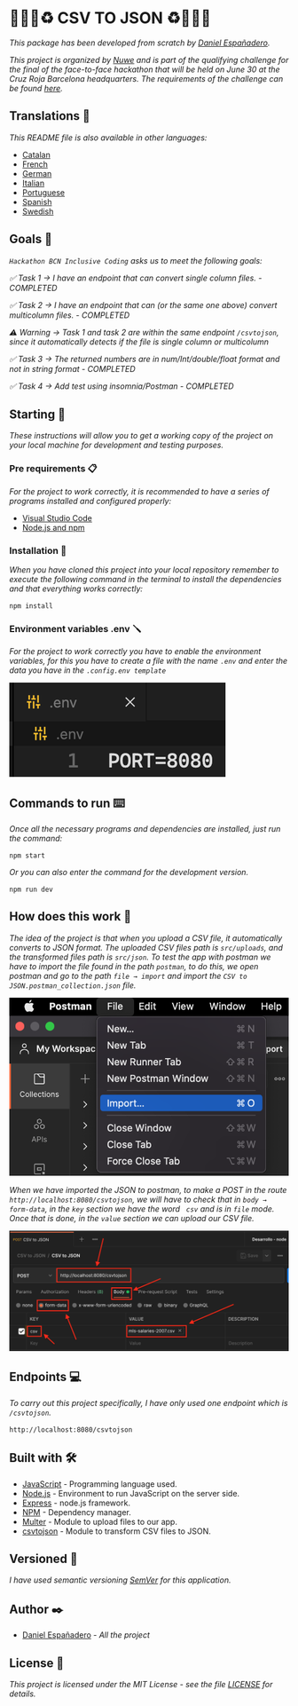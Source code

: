 # 👨🏻‍💻♻️ CSV TO JSON ♻️👨🏻‍💻

_This package has been developed from scratch by [Daniel Españadero](https://github.com/DanielEspanadero)._

_This project is organized by [Nuwe](https://nuwe.io/) and is part of the qualifying challenge for the final of the face-to-face hackathon that will be held on June 30 at the Cruz Roja Barcelona headquarters. The requirements of the challenge can be found [here](https://nuwe.io/challenge/hackathon-bcn-inclusive-coding-backend)._


## Translations 💬

_This README file is also available in other languages:_
- [Catalan]()
- [French]()
- [German]()
- [Italian]()
- [Portuguese]()
- [Spanish]()
- [Swedish]()

## Goals 🎯
_`Hackathon BCN Inclusive Coding` asks us to meet the following goals:_

_✅ Task 1 → I have an endpoint that can convert single column files. - COMPLETED_

_✅ Task 2 → I have an endpoint that can (or the same one above) convert multicolumn files. - COMPLETED_

_⚠️ Warning → Task 1 and task 2 are within the same endpoint `/csvtojson`, since it automatically detects if the file is single column or multicolumn_

_✅ Task 3 → The returned numbers are in num/Int/double/float format and not in string format - COMPLETED_

_✅ Task 4 → Add test using insomnia/Postman - COMPLETED_


## Starting 🚀

_These instructions will allow you to get a working copy of the project on your local machine for development and testing purposes._


### Pre requirements 📋

_For the project to work correctly, it is recommended to have a series of programs installed and configured properly:_
- [Visual Studio Code](https://code.visualstudio.com/download)
- [Node.js and npm](https://nodejs.org/es/)


### Installation 🔧

_When you have cloned this project into your local repository remember to execute the following command in the terminal to install the dependencies and that everything works correctly:_
```
npm install
```


### Environment variables .env 🪛

_For the project to work correctly you have to enable the environment variables, for this you have to create a file with the name `.env` and enter the data you have in the `.config.env template`_

![Demo](https://github.com/DanielEspanadero/hackathon-bcn-inclusive-coding/blob/main/docs/01.png)

## Commands to run ⌨️

_Once all the necessary programs and dependencies are installed, just run the command:_
```
npm start
```
_Or you can also enter the command for the development version._
```
npm run dev
```

## How does this work 🤔

_The idea of the project is that when you upload a CSV file, it automatically converts to JSON format. The uploaded CSV files path is `src/uploads`, and the transformed files path is `src/json`._
_To test the app with postman we have to import the file found in the path `postman`, to do this, we open postman and go to the path `file → import` and import the `CSV to JSON.postman_collection.json` file._

![Demo](https://github.com/DanielEspanadero/hackathon-bcn-inclusive-coding/blob/main/docs/02.png)

_When we have imported the JSON to postman, to make a POST in the route `http://localhost:8080/csvtojson`, we will have to check that in `body → form-data`, in the `key` section we have the word ` csv` and is in `file` mode. Once that is done, in the `value` section we can upload our CSV file._

![Demo](https://github.com/DanielEspanadero/hackathon-bcn-inclusive-coding/blob/main/docs/03.png)


## Endpoints 💻

_To carry out this project specifically, I have only used one endpoint which is `/csvtojson`._
```
http://localhost:8080/csvtojson
```

## Built with 🛠️

* [JavaScript](https://developer.mozilla.org/es/docs/Web/JavaScript) - Programming language used.
* [Node.js](https://nodejs.org/es/docs/) - Environment to run JavaScript on the server side.
* [Express](https://www.npmjs.com/package/express) - node.js framework.
* [NPM](https://www.npmjs.com/) - Dependency manager.
* [Multer](https://www.npmjs.com/package/multer) - Module to upload files to our app.
* [csvtojson](https://www.npmjs.com/package/csvtojson) - Module to transform CSV files to JSON.

## Versioned 📌

_I have used semantic versioning [SemVer](http://semver.org/) for this application._

## Author ✒️

* [Daniel Españadero](https://github.com/DanielEspanadero) - *All the project*

## License 📄

_This project is licensed under the MIT License - see the file [LICENSE](https://github.com/DanielEspanadero/hackathon-jobarcelona22-back-javascript/blob/main/LICENSE) for details._